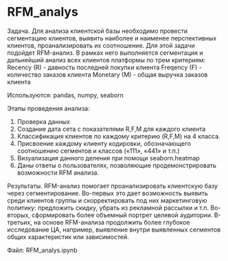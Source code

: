 # RFM_analys

Задача. Для анализа клиентской базы необходимо провести сегментацию клиентов, выявить наиболее и наименее  перспективных клиентов, проанализировать их соотношение. Для этой задачи подойдет RFM-анализ. В рамках него выполняется сегментация и дальнейший анализ всех клиентов платформы по трем критериям:
Recency (R) - давность последней покупки клиента
Freqency (F) - количество заказов клиента 
Monetary (M) - общая выручка заказов клиента 

Используются: pandas, numpy, seaborn

Этапы проведения анализа:
1.	Проверка данных
2.	Создание дата сета с показателями R,F,M для каждого клиента
3.	Классификация клиентов по каждому критерию (R,F,M) на 4 класса. 
4.	Присвоение каждому клиенту кодировки, обозначающего соотношению сегментов и классов («111», «441» и т.п.)
5.	Визуализация данного деления при помощи seaborn.heatmap
6.	Даны ответы о пользователях, позволяющие продемонстрировать возможности RFM анализа.

Результаты. RFM-анализ помогает проанализировать клиентскую базу через сегментирование. Во-первых это дает возможность выявить среди клиентов группы  и скорректировать под них маркетинговую политику: предложить скидку, убрать из рекламной рассылки и т.п. Во-вторых, сформировать более объемный портрет целевой аудитории. В-третьих, на основе RFM-анализа продолжить более глубокое исследование ЦА, например, выявление внутри выявленных сегментов общих характеристик или зависимостей. 

Файл: RFM_analys.ipynb
